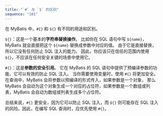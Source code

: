 ```yaml
---
title: "`#` 与 `$` 的区别"
sequence: "101"
---
```


在 MyBatis 中，`#{}` 和 `${}` 有不同的用途和区别。

`${}`：这是一个基本的**字符串替换操作**。
比如你在 SQL 语句中写 `${name}`，MyBatis 就会直接把这个 `${name}` 替换成参数中对应的值。
由于它是直接替换，所以它没有任何防止 SQL 注入的能力。
因此，你应该只在信任的范围内使用 `${}`，不应该在任何安全关键的场景中使用它。

`#{}`：这是**参数的安全引用**。
它在 MyBatis 的 SQL 语句中提供了预编译参数的功能，它可以有效的防止 SQL 注入。
当你需要使用变量时，使用 `#{}` 将更加安全。
在查询中，MyBatis 会将参数以预编译的形式传入，如果参数是一个对象，
那么 MyBatis 会自动为这个对象生成一个对应的占位符，如果参数是一个数组或列表，MyBatis 会自动为数组或列表生成多个占位符。

总结来说，`#{}` 更安全，因为它可以防止 SQL 注入，而 `${}` 则可能存在 SQL 注入的风险。因此，在编写 SQL 查询时，应优先使用 `#{}`。
